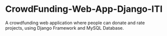 # CrowdFunding-Web-App-Django-ITI
A crowdfunding web application where people can donate and rate projects, using Django Framework and MySQL Database.
